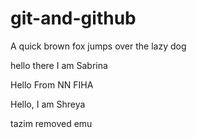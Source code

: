 # git-and-github

A quick brown fox jumps over the lazy dog




hello there I am Sabrina


Hello From NN FIHA

Hello, I am Shreya

tazim removed emu
